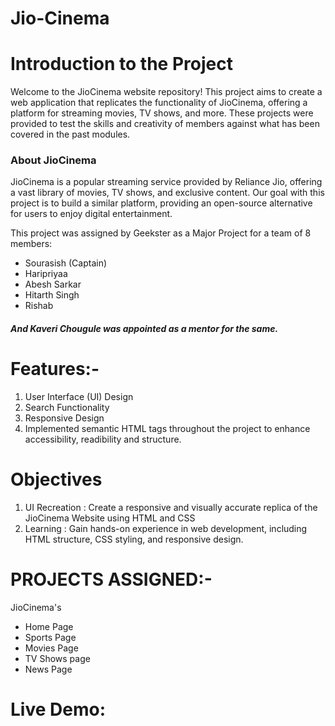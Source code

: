 # Jio-Cinema
<h1>Introduction to the Project</h1>
<p>Welcome to the JioCinema website repository! This project aims to create a web application that replicates the functionality of JioCinema, offering a platform for streaming movies, TV shows, and more. These projects were provided to test the skills and creativity of members against what has been covered in the past modules.</p>

<h3>About JioCinema</h3>

<p>JioCinema is a popular streaming service provided by Reliance Jio, offering a vast library of movies, TV shows, and exclusive content. Our goal with this project is to build a similar platform, providing an open-source alternative for users to enjoy digital entertainment.</p>

<p>This project was assigned by Geekster as a Major Project for a team of 8 members:</p>

<ul>
  <li>Sourasish (Captain)</li>
  <li>Haripriyaa</li>
  <li>Abesh Sarkar</li>
  <li>Hitarth Singh</li>
  <li>Rishab</li>
</ul>

<h5>And Kaveri Chougule was appointed as a mentor for the same.</h5>

<h1>Features:-</h1>
<ol>
  <li>User Interface (UI) Design</li>
  <li>Search Functionality</li>
  <li>Responsive Design</li>
  <li>Implemented semantic HTML tags throughout the project to enhance accessibility, readibility and structure.</li>
</ol>

<h1>Objectives</h1>
<ol>
  <li>UI Recreation : Create a responsive and visually accurate replica of the JioCinema Website using HTML and CSS</li>
  <li>Learning : Gain hands-on experience in web development, including HTML structure, CSS styling, and responsive design.</li>
</ol>

<h1>PROJECTS ASSIGNED:-</h1>

JioCinema's
<ul>
  <li>Home Page</li>
  <li>Sports Page</li>
  <li>Movies Page</li>
  <li>TV Shows page</li>
  <li>News Page</li>
</ul>

<h1>Live Demo: </h1>
